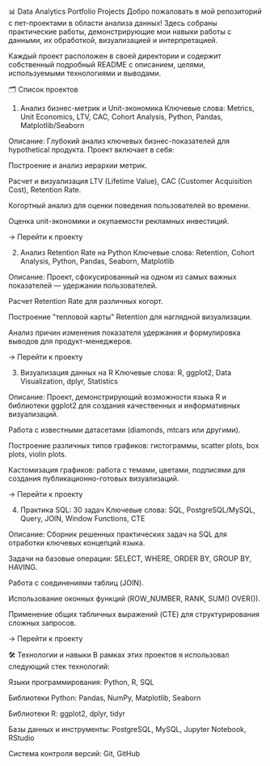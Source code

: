 📊 Data Analytics Portfolio Projects
Добро пожаловать в мой репозиторий с пет-проектами в области анализа данных! Здесь собраны практические работы, демонстрирующие мои навыки работы с данными, их обработкой, визуализацией и интерпретацией.

Каждый проект расположен в своей директории и содержит собственный подробный README с описанием, целями, используемыми технологиями и выводами.

🗂️ Список проектов
1. Анализ бизнес-метрик и Unit-экономика
Ключевые слова: Metrics, Unit Economics, LTV, CAC, Cohort Analysis, Python, Pandas, Matplotlib/Seaborn

Описание: Глубокий анализ ключевых бизнес-показателей для hypothetical продукта. Проект включает в себя:

Построение и анализ иерархии метрик.

Расчет и визуализация LTV (Lifetime Value), CAC (Customer Acquisition Cost), Retention Rate.

Когортный анализ для оценки поведения пользователей во времени.

Оценка unit-экономики и окупаемости рекламных инвестиций.

→ Перейти к проекту

2. Анализ Retention Rate на Python
Ключевые слова: Retention, Cohort Analysis, Python, Pandas, Seaborn, Matplotlib

Описание: Проект, сфокусированный на одном из самых важных показателей — удержании пользователей.

Расчет Retention Rate для различных когорт.

Построение "тепловой карты" Retention для наглядной визуализации.

Анализ причин изменения показателя удержания и формулировка выводов для продукт-менеджеров.

→ Перейти к проекту

3. Визуализация данных на R
Ключевые слова: R, ggplot2, Data Visualization, dplyr, Statistics

Описание: Проект, демонстрирующий возможности языка R и библиотеки ggplot2 для создания качественных и информативных визуализаций.

Работа с известными датасетами (diamonds, mtcars или другими).

Построение различных типов графиков: гистограммы, scatter plots, box plots, violin plots.

Кастомизация графиков: работа с темами, цветами, подписями для создания публикационно-готовых визуализаций.

→ Перейти к проекту

4. Практика SQL: 30 задач
Ключевые слова: SQL, PostgreSQL/MySQL, Query, JOIN, Window Functions, CTE

Описание: Сборник решенных практических задач на SQL для отработки ключевых концепций языка.

Задачи на базовые операции: SELECT, WHERE, ORDER BY, GROUP BY, HAVING.

Работа с соединениями таблиц (JOIN).

Использование оконных функций (ROW_NUMBER, RANK, SUM() OVER()).

Применение общих табличных выражений (CTE) для структурирования сложных запросов.

→ Перейти к проекту

🛠️ Технологии и навыки
В рамках этих проектов я использовал следующий стек технологий:

Языки программирования: Python, R, SQL

Библиотеки Python: Pandas, NumPy, Matplotlib, Seaborn

Библиотеки R: ggplot2, dplyr, tidyr

Базы данных и инструменты: PostgreSQL, MySQL, Jupyter Notebook, RStudio

Система контроля версий: Git, GitHub
